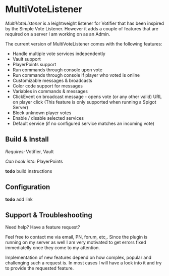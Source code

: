 # MultiVoteListener

*MultiVoteListener* is a leightweight listener for Votifier that has been inspired by the Simple Vote Listener. However it adds a couple of features that are required on a server I am working on as an Admin.

The current version of MultiVoteListener comes with the following features:

- Handle multiple vote services independently
- Vault support
- PlayerPoints support
- Run commands through console upon vote
- Run commands through console if player who voted is online
- Customizable messages & broadcasts
- Color code support for messages
- Variables in commands & messages
- ClickEvent on broadcast message - opens vote (or any other valid) URL on player click (This feature is only supported when running a Spigot Server)
- Block unknown player votes
- Enable / disable selected services
- Default service (if no configured service matches an incoming vote)

## Build & Install

*Requires:* 	 Votifier, Vault

*Can hook into:* PlayerPoints


**todo** build instructions


## Configuration

**todo** add link

## Support & Troubleshooting
Need help? Have a feature request?

Feel free to contact me via email, PN, forum, etc,. Since the plugin is running on my server as well I am very motivated to get errors fixed immediatelly once they come to my attention.

Implementation of new features depend on how complex, popular and challenging such a request is. In most cases I will have a look into it and try to provide the requested feature.

